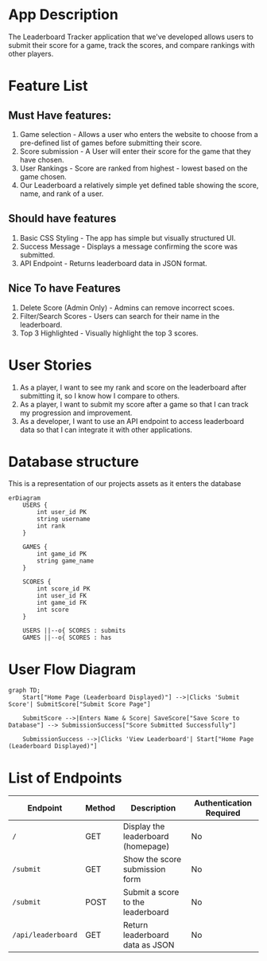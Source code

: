 # App Description 

The Leaderboard Tracker application that we've developed allows users to submit their score for a game, track the  scores, and compare rankings with other players. 


# Feature List

## Must Have features:

1. Game selection - Allows a user who enters the website to choose from a pre-defined list of games before submitting their score.
2. Score submission - A User will enter their score for the game that they have chosen.
3. User Rankings - Score are ranked from highest - lowest  based on the game chosen.
4. Our Leaderboard a relatively simple yet defined table showing the score, name, and rank of a user.

## Should have features

1. Basic CSS Styling - The app has simple but visually structured UI.
2. Success Message - Displays a message confirming the score was submitted.
3. API Endpoint - Returns leaderboard data in JSON format. 

## Nice To have Features

1. Delete Score (Admin Only) - Admins can remove incorrect scoes.
2. Filter/Search Scores - Users can search for their name in the leaderboard. 
3. Top 3 Highlighted - Visually highlight the top 3 scores.  


# User Stories 

1. As a player, I want to see my rank and score on the leaderboard after submitting it, so I know how I compare to others.
2. As a player, I want to submit my score after a game so that I can track my progression and improvement.
3. As a developer, I want to use an API endpoint to access leaderboard data so that I can integrate it with other applications.


# Database structure  

This is a representation of our projects assets as it enters the database 

```mermaid
erDiagram
    USERS {
        int user_id PK
        string username
        int rank
    }

    GAMES {
        int game_id PK
        string game_name
    }

    SCORES {
        int score_id PK
        int user_id FK
        int game_id FK
        int score
    }

    USERS ||--o{ SCORES : submits
    GAMES ||--o{ SCORES : has
```


# User Flow Diagram

```mermaid
graph TD;
    Start["Home Page (Leaderboard Displayed)"] -->|Clicks 'Submit Score'| SubmitScore["Submit Score Page"]
    
    SubmitScore -->|Enters Name & Score| SaveScore["Save Score to Database"] --> SubmissionSuccess["Score Submitted Successfully"]
    
    SubmissionSuccess -->|Clicks 'View Leaderboard'| Start["Home Page (Leaderboard Displayed)"]

```

# List of Endpoints

| Endpoint             | Method | Description                                        | Authentication Required |
|----------------------|--------|----------------------------------------------------|------------------------|
| `/`                  | GET    | Display the leaderboard (homepage)                 | No                     |
| `/submit`            | GET    | Show the score submission form                     | No                     |
| `/submit`            | POST   | Submit a score to the leaderboard                   | No                     |
| `/api/leaderboard`   | GET    | Return leaderboard data as JSON                    | No                     |


